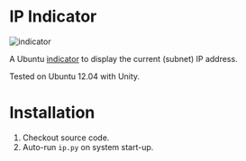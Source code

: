 # IP Indicator

![indicator](https://github.com/sentientwaffle/unity-ip-indicator/raw/master/images/screenshot.png)

A Ubuntu [indicator](http://unity.ubuntu.com/projects/appindicators/)
to display the current (subnet) IP address.

Tested on Ubuntu 12.04 with Unity.

# Installation

  1. Checkout source code.
  2. Auto-run `ip.py` on system start-up.


